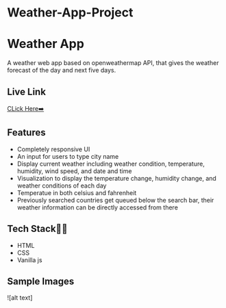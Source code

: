 # Weather-App-Project

# Weather App
A weather web app based on openweathermap API, that gives the weather forecast of the day and next five days.


## Live Link
[CLick Here➡️](https://weather-app-project-omega.vercel.app/)

## Features

- Completely responsive UI
- An input for users to type city name
- Display current weather including weather condition, temperature, humidity, wind speed, and date and time
- Visualization to display the temperature change, humidity change, and weather conditions of each day
- Temperatue in both celsius and fahrenheit
- Previously searched countries get queued below the search bar, their weather information can be directly accessed from there


## Tech Stack👩‍💻

- HTML
- CSS
- Vanilla js

## Sample Images


![alt text]
